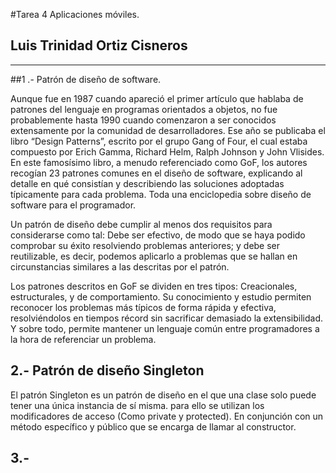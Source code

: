 #Tarea 4 Aplicaciones móviles.

## Luis Trinidad Ortiz Cisneros

---
##1 .- Patrón de diseño de software.

Aunque fue en 1987 cuando apareció el primer artículo que hablaba de patrones del lenguaje en programas orientados a objetos, no fue probablemente hasta 1990 cuando comenzaron a ser conocidos extensamente por la comunidad de desarrolladores. Ese año se publicaba el libro “Design Patterns”, escrito por el grupo Gang of Four, el cual estaba compuesto por Erich Gamma, Richard Helm, Ralph Johnson y John Vlisides. En este famosísimo libro, a menudo referenciado como GoF, los autores recogían 23 patrones comunes en el diseño de software, explicando al detalle en qué consistían y describiendo las soluciones adoptadas típicamente para cada problema. Toda una enciclopedia sobre diseño de software para el programador.

Un patrón de diseño debe cumplir al menos dos requisitos para considerarse como tal: Debe ser efectivo, de modo que se haya podido comprobar su éxito resolviendo problemas anteriores; y debe ser reutilizable, es decir, podemos aplicarlo a problemas que se hallan en circunstancias similares a las descritas por el patrón.

Los patrones descritos en GoF se dividen en tres tipos: Creacionales, estructurales, y de comportamiento. Su conocimiento y estudio permiten reconocer los problemas más típicos de forma rápida y efectiva, resolviéndolos en tiempos récord sin sacrificar demasiado la extensibilidad. Y sobre todo, permite mantener un lenguaje común entre programadores a la hora de referenciar un problema.

## 2.- Patrón de diseño Singleton

El patrón Singleton es un patrón de diseño en el que una clase solo puede tener una única instancia de sí misma. para ello se utilizan los modificadores de acceso (Como private y protected). En conjunción con un método específico y público que se encarga de llamar al constructor. 

## 3.- 
